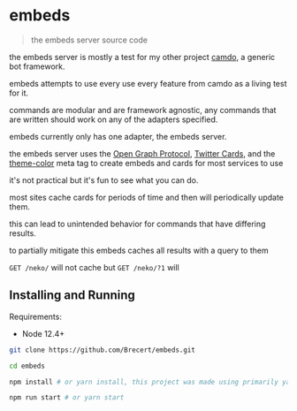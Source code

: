 # embeds
> the embeds server source code

the embeds server is mostly a test for my other project [camdo](https://github.com/Brecert/camdo), a generic bot framework.

embeds attempts to use every use every feature from camdo as a living test for it.

commands are modular and are framework agnostic, any commands that are written should work on any of the adapters specified.

embeds currently only has one adapter, the embeds server.

the embeds server uses the [Open Graph Protocol](http://opengraphprotocol.org/), [Twitter Cards](https://developer.twitter.com/en/docs/tweets/optimize-with-cards/overview/abouts-cards.html), and the [theme-color](https://developers.google.com/web/updates/2014/11/Support-for-theme-color-in-Chrome-39-for-Android) meta tag to create embeds and cards for most services to use

it's not practical but it's fun to see what you can do.

most sites cache cards for periods of time and then will periodically update them.

this can lead to unintended behavior for commands that have differing results.

to partially mitigate this embeds caches all results with a query to them

`GET /neko/` will not cache but `GET /neko/?1` will

## Installing and Running

Requirements:
- Node 12.4+

```sh
git clone https://github.com/Brecert/embeds.git

cd embeds

npm install # or yarn install, this project was made using primarily yarn!

npm run start # or yarn start
```